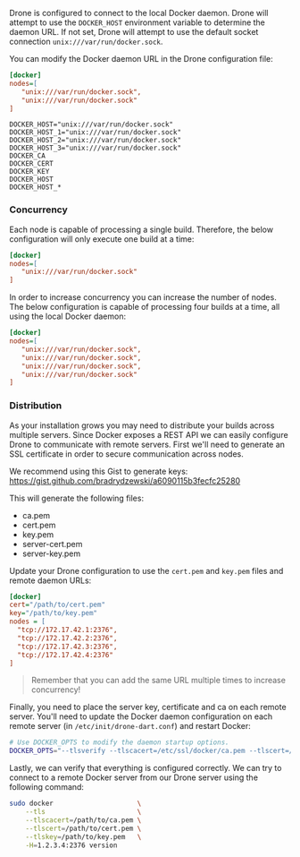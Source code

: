 Drone is configured to connect to the local Docker daemon. Drone will attempt to use the `DOCKER_HOST` environment variable to determine the daemon URL. If not set, Drone will attempt to use the default socket connection `unix:///var/run/docker.sock`.

You can modify the Docker daemon URL in the Drone configuration file:

```ini
[docker]
nodes=[
   "unix:///var/run/docker.sock",
   "unix:///var/run/docker.sock"
]
```

```
DOCKER_HOST="unix:///var/run/docker.sock"
DOCKER_HOST_1="unix:///var/run/docker.sock"
DOCKER_HOST_2="unix:///var/run/docker.sock"
DOCKER_HOST_3="unix:///var/run/docker.sock"
DOCKER_CA
DOCKER_CERT
DOCKER_KEY
DOCKER_HOST
DOCKER_HOST_*
```

### Concurrency

Each node is capable of processing a single build. Therefore, the below configuration will only execute one build at a time:

```ini
[docker]
nodes=[
   "unix:///var/run/docker.sock"
]
```

In order to increase concurrency you can increase the number of nodes. The below configuration is capable of processing four builds at a time, all using the local Docker daemon:

```ini
[docker]
nodes=[
   "unix:///var/run/docker.sock",
   "unix:///var/run/docker.sock",
   "unix:///var/run/docker.sock",
   "unix:///var/run/docker.sock"
]
```

### Distribution

As your installation grows you may need to distribute your builds across multiple servers. Since Docker exposes a REST API we can easily configure Drone to communicate with remote servers. First we'll need to generate an SSL certificate in order to secure communication across nodes.

We recommend using this Gist to generate keys:
https://gist.github.com/bradrydzewski/a6090115b3fecfc25280

This will generate the following files:

* ca.pem
* cert.pem
* key.pem
* server-cert.pem
* server-key.pem

Update your Drone configuration to use the `cert.pem` and `key.pem` files and remote daemon URLs:

```ini
[docker]
cert="/path/to/cert.pem"
key="/path/to/key.pem"
nodes = [
  "tcp://172.17.42.1:2376",
  "tcp://172.17.42.2:2376",
  "tcp://172.17.42.3:2376",
  "tcp://172.17.42.4:2376"
]
```

> Remember that you can add the same URL multiple times to increase concurrency!

Finally, you need to place the server key, certificate and ca on each remote server. You'll need to update the Docker daemon configuration on each remote server (in `/etc/init/drone-dart.conf`) and restart Docker:

```bash
# Use DOCKER_OPTS to modify the daemon startup options.
DOCKER_OPTS="--tlsverify --tlscacert=/etc/ssl/docker/ca.pem --tlscert=/etc/ssl/docker/server-cert.pem --tlskey=/etc/ssl/docker/server-key.pem -H=0.0.0.0:2376 -H unix:///var/run/docker.sock"
```

Lastly, we can verify that everything is configured correctly. We can try to connect to a remote Docker server from our Drone server using the following command:

```bash
sudo docker                     \
    --tls                       \
    --tlscacert=/path/to/ca.pem \
    --tlscert=/path/to/cert.pem \
    --tlskey=/path/to/key.pem   \
    -H=1.2.3.4:2376 version
```
